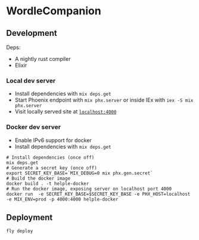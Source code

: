 # WordleCompanion

## Development
Deps:
* A nightly rust compiler
* Elixir

### Local dev server
* Install dependencies with `mix deps.get`
* Start Phoenix endpoint with `mix phx.server` or inside IEx with `iex -S mix phx.server`
* Visit locally served site at [`localhost:4000`](http://localhost:4000)

### Docker dev server
* Enable IPv6 support for docker
* Install dependencies with `mix deps.get`

```
# Install dependencies (once off)
mix deps.get
# Generate a secret key (once off)
export SECRET_KEY_BASE=`MIX_DEBUG=0 mix phx.gen.secret`
# Build the docker image
docker build . -t helple-docker
# Run the docker image, exposing server on localhost port 4000
docker run  -e SECRET_KEY_BASE=$SECRET_KEY_BASE -e PHX_HOST=localhost -e MIX_ENV=prod -p 4000:4000 helple-docker
```

## Deployment
`fly deploy`




